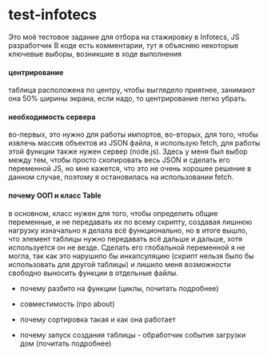 # test-infotecs

Это моё тестовое задание для отбора на стажировку в Infotecs, JS разработчик
В коде есть комментарии, тут я объясняю некоторые ключевые выборы, возникшие в ходе выполнения

#### центрирование
таблица расположена по центру, чтобы выглядело приятнее, занимают она 50% ширины экрана, если надо, то центрирование легко убрать.
#### необходимость сервера
во-первых, это нужно для работы импортов,
во-вторых, для того, чтобы извлечь массив объектов из JSON файла, я использую fetch, для работы этой функции также нужен сервер (node.js). Здесь у меня был выбор между тем, чтобы просто скопировать весь JSON и сделать его переменной JS, но мне кажется, что это не очень хорошее решение в данном случае, поэтому я остановилась на использовании fetch.

#### почему ООП и класс Table
в основном, класс нужен для того, чтобы определить общие переменные, и не передавать их по всему скрипту, создавая лишнюю нагрузку
изначально я делала всё функционально, но в итоге вышло, что элемент таблицы нужно передавать всё дальше и дальше, хотя используется он не везде. Сделать его глобальной переменной я не могла, так как это нарушило бы инкапсуляцию (скрипт нельзя было бы использовать для другой таблицы) и лишило меня возможности свободно выносить функции в отдельные файлы.

- почему разбито на функции (циклы, почитать подробнее)


- совместимость (про about)
- почему сортировка такая и как она работает
- почему запуск создания таблицы - обработчик события загрузки дом (почитать подробнее)
